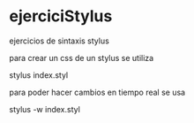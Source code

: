 # ejerciciStylus
ejercicios de sintaxis stylus


para crear un css de un stylus se utiliza

stylus index.styl

para poder hacer cambios en tiempo real se usa

stylus -w index.styl
